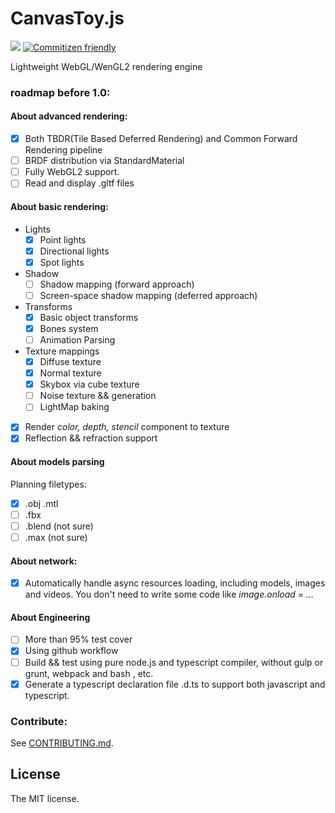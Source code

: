 # CanvasToy.js

![](https://travis-ci.org/Danielhu229/CanvasToy.svg?branch=master) [![Commitizen friendly](https://img.shields.io/badge/commitizen-friendly-brightgreen.svg)](http://commitizen.github.io/cz-cli/)


Lightweight WebGL/WenGL2 rendering engine

### roadmap before 1.0:

#### About advanced rendering:
+ [x] Both TBDR(Tile Based Deferred Rendering) and Common Forward Rendering pipeline
+ [ ] BRDF distribution via StandardMaterial
+ [ ] Fully WebGL2 support.
+ [ ] Read and display .gltf files

#### About basic rendering:
+ Lights
    * [x] Point lights
    * [x] Directional lights
    * [x] Spot lights
+ Shadow
    * [ ] Shadow mapping (forward approach)
    * [ ] Screen-space shadow mapping (deferred approach)
+ Transforms
    * [x] Basic object transforms
    * [x] Bones system
    * [ ] Animation Parsing
+ Texture mappings
    * [x] Diffuse texture
    * [x] Normal texture
    * [x] Skybox via cube texture
    * [ ]  Noise texture && generation
    * [ ]  LightMap baking
+ [x] Render *color, depth, stencil* component to texture
+ [x] Reflection && refraction support

#### About models parsing
Planning filetypes:
+ [x]  .obj .mtl
+ [ ]  .fbx
+ [ ]  .blend (not sure)
+ [ ]  .max (not sure)

#### About network:
+ [x]  Automatically handle async resources loading,  including models, images and videos. You don't need to write some code like *image.onload = ...*

#### About Engineering
+ [ ]  More than 95% test cover
+ [x]  Using github workflow
+ [ ]  Build && test using pure node.js and typescript compiler, without gulp or grunt, webpack and bash , etc.
+ [x]  Generate a typescript declaration file .d.ts to support both javascript and typescript.

### Contribute:

See [CONTRIBUTING.md](CONTRIBUTING.md).

##  License

The MIT license.
